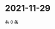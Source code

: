 # 2021-11-29

共 0 条

<!-- BEGIN WEIBO -->
<!-- 最后更新时间 Mon Nov 29 2021 20:01:19 GMT+0800 (China Standard Time) -->

<!-- END WEIBO -->
